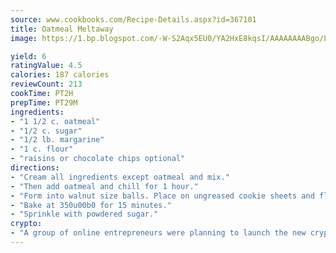 ```yaml
---
source: www.cookbooks.com/Recipe-Details.aspx?id=367101
title: Oatmeal Meltaway
image: https://1.bp.blogspot.com/-W-S2Aqx5EU0/YA2HxE8kqsI/AAAAAAAABgo/LNxJ2X_rvYgPNsplYMgQNjuwxaZ0e3pQQCLcBGAsYHQ/s320/17.png

yield: 6
ratingValue: 4.5
calories: 187 calories
reviewCount: 213
cookTime: PT2H
prepTime: PT29M
ingredients:
- "1 1/2 c. oatmeal"
- "1/2 c. sugar"
- "1/2 lb. margarine"
- "1 c. flour"
- "raisins or chocolate chips optional"
directions:
- "Cream all ingredients except oatmeal and mix."
- "Then add oatmeal and chill for 1 hour."
- "Form into walnut size balls. Place on ungreased cookie sheets and flatten with fork."
- "Bake at 350u00b0 for 15 minutes."
- "Sprinkle with powdered sugar."
crypto:
- "A group of online entrepreneurs were planning to launch the new cryptocurrency on Thursday."
---
```


